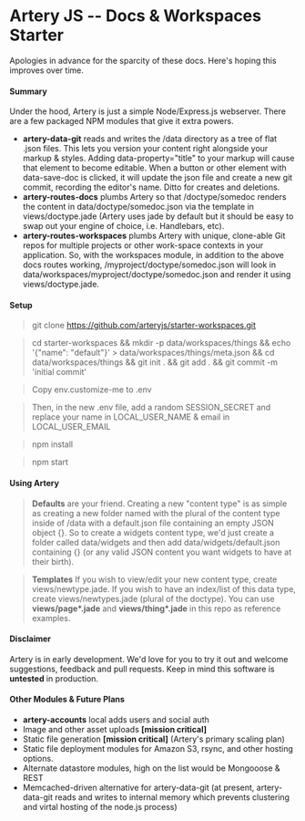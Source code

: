 # Artery JS --  Docs & Workspaces Starter 

Apologies in advance for the sparcity of these docs. Here's hoping this improves over time.

#### Summary
Under the hood, Artery is just a simple Node/Express.js webserver.  There are a few packaged NPM modules that give it extra powers.  

 - **artery-data-git** reads and writes the /data directory as a tree of flat .json files. This lets you version your content right alongside your markup & styles. Adding data-property="title" to your markup will cause that element to become editable.  When a button or other element with data-save-doc is clicked, it will update the json file and create a new git commit, recording the editor's name. Ditto for creates and deletions.
 - **artery-routes-docs** plumbs Artery so that /doctype/somedoc renders the content in data/doctype/somedoc.json via the template in views/doctype.jade (Artery uses jade by default but it should be easy to swap out your engine of choice, i.e. Handlebars, etc).  
 - **artery-routes-workspaces** plumbs Artery with unique, clone-able Git repos for multiple projects or other work-space contexts in your application.  So, with the workspaces module, in addition to the above docs routes working, /myproject/doctype/somedoc.json will look in data/workspaces/myproject/doctype/somedoc.json and render it using views/doctype.jade.

#### Setup 

> git clone https://github.com/arteryjs/starter-workspaces.git

> cd starter-workspaces && mkdir -p data/workspaces/things && echo '{"name": "default"}' > data/workspaces/things/meta.json && cd data/workspaces/things && git init . && git add . && git commit -m 'initial commit'

> Copy env.customize-me to .env

> Then, in the new .env file, add a random SESSION_SECRET and replace your name in LOCAL_USER_NAME & email in LOCAL_USER_EMAIL

> npm install

> npm start
 
#### Using Artery

> **Defaults** are your friend.  Creating a new "content type" is as simple as creating a new folder named with the plural of the content type inside of /data with a default.json file containing an empty JSON object {}.  So to create a widgets content type, we'd just create a folder called data/widgets and then add data/widgets/default.json containing {} (or any valid JSON content you want widgets to have at their birth).


> **Templates** If you wish to view/edit your new content type, create views/newtype.jade. If you wish to have an index/list of this data type, create views/newtypes.jade (plural of the doctype).  You can use **views/page\*.jade** and **views/thing\*.jade** in this repo as reference examples.

#### Disclaimer

Artery is in early development. We'd love for you to try it out and welcome suggestions, feedback and pull requests.  Keep in mind this software is **untested** in production. 


#### Other Modules & Future Plans
 - **artery-accounts** local adds users and social auth 
 - Image and other asset uploads **[mission critical]**
 - Static file generation **[mission critical]** (Artery's primary scaling plan)
 - Static file deployment modules for Amazon S3, rsync, and other hosting options.
 - Alternate datastore modules, high on the list would be Mongooose & REST
 - Memcached-driven alternative for artery-data-git (at present, artery-data-git reads and writes to internal memory which prevents clustering and virtal hosting of the node.js process)
